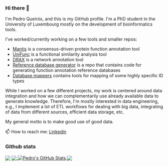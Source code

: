 ### Hi there 👋

I'm Pedro Queirós, and this is my GitHub profile.
I'm a PhD student in the University of Luxembourg mostly on the development of bioinformatics tools.

I've worked/currently working on a few tools and smaller repos:

- [Mantis](https://github.com/PedroMTQ/mantis) is a consensus-driven protein function annotation tool
- [UniFunc](https://github.com/PedroMTQ/unifunc) is a functional similarity analysis tool
- [DRAX](https://github.com/PedroMTQ/drax) is a network annotation tool
- [Reference database generator](https://github.com/PedroMTQ/refdb_generator) is a repo that contains code for generating function annotation reference databases
- [Database mappers](https://github.com/PedroMTQ/db_mappers) contains tools for mapping of some highly specific ID types


While I worked on a few different projects, my work is centered around data integration and how we can complementarily use already available data to generate knowledge. Therefore, I'm mostly interested in data engineering, e.g., I implement a lot of ETL workflows for dealing with big data, integrating of data from different sources, efficient data storage, etc.

My general motto is to make good use of good data.

📫 How to reach me: [Linkedin](https://www.linkedin.com/in/pedromtq/)

### Github stats

<img align="center" src="https://github-readme-stats.vercel.app/api/top-langs/?username=pedromtq&theme=<THEME_NAME>" />


<a href="https://github.com/pedromtq/pedromtq">
  <img align="center" src="https://github-readme-stats.vercel.app/api/top-langs/?username=pedromtq&hide=java,html,tex&title_color=ffffff&text_color=c9cacc&icon_color=2bbc8a&bg_color=1d1f21&langs_count=3" />
</a>
<a href="https://github.com/pedromtq/pedromtq">
  <img align="center" src="https://github-readme-stats.vercel.app/api?username=pedromtq&show_icons=true&line_height=27&count_private=true&title_color=ffffff&text_color=c9cacc&icon_color=2bbc8a&bg_color=1d1f21" alt="Pedro's GitHub Stats" />
</a>

<a href="https://github.com/pedromtq/python-project-blueprint">
  <img align="center" src="https://github-readme-stats.vercel.app/api/pin/?username=pedromtq&repo=python-project-blueprint&title_color=ffffff&text_color=c9cacc&icon_color=2bbc8a&bg_color=1d1f21" />
</a>

<!--
**PedroMTQ/PedroMTQ** is a ✨ _special_ ✨ repository because its `README.md` (this file) appears on your GitHub profile.

Here are some ideas to get you started:

- 🔭 I’m currently working on ...
- 🌱 I’m currently learning ...
- 👯 I’m looking to collaborate on ...
- 🤔 I’m looking for help with ...
- 💬 Ask me about ...
- 📫 How to reach me: ...
- 😄 Pronouns: ...
- ⚡ Fun fact: ...
-->
